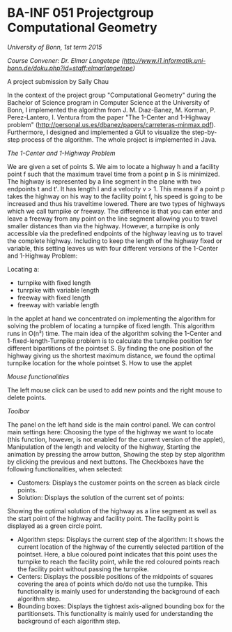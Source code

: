 # BA-INF 051 Projectgroup Computational Geometry
_University of Bonn, 1st term 2015_

_Course Convener: Dr. Elmar Langetepe (http://www.i1.informatik.uni-bonn.de/doku.php?id=staff:elmarlangetepe)_

A project submission by Sally Chau

In the context of the project group "Computational Geometry" during the Bachelor of Science program in Computer Science at the University of Bonn, I implemented the algorithm from J. M. Dıaz-Banez, M. Korman, P. Perez-Lantero, I. Ventura from the paper "The 1-Center and 1-Highway problem" (http://personal.us.es/dbanez/papers/carreteras-minmax.pdf). Furthermore, I designed and implemented a GUI to visualize the step-by-step process of the algorithm. The whole project is implemented in Java.

_The 1-Center and 1-Highway Problem_

We are given a set of points S. We aim to locate a highway h and a facility point f such that the maximum travel time from a point p in S is minimized. The highway is represented by a line segment in the plane with two endpoints t and t'. It has length l and a velocity v > 1. This means if a point p takes the highway on his way to the facility point f, his speed is going to be increased and thus his traveltime lowered. There are two types of highways which we call turnpike or freeway. The difference is that you can enter and leave a freeway from any point on the line segment allowing you to travel smaller distances than via the highway. However, a turnpike is only accessible via the predefined endpoints of the highway leaving us to travel the complete highway. Including to keep the length of the highway fixed or variable, this setting leaves us with four different versions of the 1-Center and 1-Highway Problem: 

Locating a: 
- turnpike with fixed length
- tunrpike with variable length
- freeway with fixed length
- freeway with variable length

In the applet at hand we concentrated on implementing the algorithm for solving the problem of locating a turnpike of fixed length. This algorithm runs in O(n²) time. 
The main idea of the algorithm solving the 1-Center and 1-fixed-length-Turnpike problem is to calculate the turnpike position for different bipartitions of the pointset S. By finding the one position of the highway giving us the shortest maximum distance, we found the optimal turnpike location for the whole pointset S.
How to use the applet

_Mouse functionalities_

The left mouse click can be used to add new points and the right mouse to delete points.

_Toolbar_

The panel on the left hand side is the main control panel. We can control main settings here:
Choosing the type of the highway we want to locate (this function, however, is not enabled for the current version of the applet),
Manipulation of the length and velocity of the highway,
Starting the animation by pressing the arrow button,
Showing the step by step algorithm by clicking the previous and next buttons.
The Checkboxes have the following functionalities, when selected:

- Customers: Displays the customer points on the screen as black circle points.
- Solution: Displays the solution of the current set of points: 

Showing the optimal solution of the highway as a line segment as well as the start point of the highway and facility point. The facility point is displayed as a green circle point.

- Algorithm steps: Displays the current step of the algorithm: 
It shows the current location of the highway of the currently selected partition of the pointset. 
Here, a blue coloured point indicates that this point uses the turnpike to reach the facility point, while the red coloured points reach the facility point without passing the turnpike.
- Centers: Displays the possible positions of the midpoints of squares covering the area of points which do/do not use the turnpike. 
This functionality is mainly used for understanding the background of each algorithm step.
- Bounding boxes: Displays the tightest axis-aligned bounding box for the partitionsets. 
This functionality is mainly used for understanding the background of each algorithm step.
